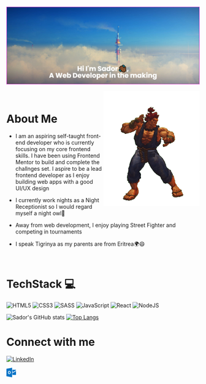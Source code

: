 ![Header](banner.png)

 <img align="right" alt="Akuma" width="250" height="300px" src="Akuma.gif" />

<br />

# About Me

- I am an aspiring self-taught front-end developer who is currently focusing on my core frontend skills. I have been using Frontend Mentor to build and complete the challnges set. I aspire to be a lead frontend developer as I enjoy building web apps with a good UI/UX design

- I currently work nights as a Night Receptionist so I would regard myself a night owl🦉

- Away from web development, I enjoy playing Street Fighter and competing in tournaments

- I speak Tigrinya as my parents are from Eritrea🌍😄

<br />

# **TechStack** 💻
![HTML5](https://img.shields.io/badge/html5-%23E34F26.svg?style=for-the-badge&logo=html5&logoColor=white)
![CSS3](https://img.shields.io/badge/css3-%231572B6.svg?style=for-the-badge&logo=css3&logoColor=white)
![SASS](https://img.shields.io/badge/SASS-hotpink.svg?style=for-the-badge&logo=SASS&logoColor=white)
![JavaScript](https://img.shields.io/badge/javascript-%23323330.svg?style=for-the-badge&logo=javascript&logoColor=%23F7DF1E)
![React](https://img.shields.io/badge/react-%2320232a.svg?style=for-the-badge&logo=react&logoColor=%2361DAFB)
![NodeJS](https://img.shields.io/badge/node.js-6DA55F?style=for-the-badge&logo=node.js&logoColor=white)


![Sador's GitHub stats](https://github-readme-stats.vercel.app/api?username=SadorDev&show_icons=true&theme=highcontrast)
[![Top Langs](https://github-readme-stats.vercel.app/api/top-langs/?username=SadorDev&layout=compact&theme=highcontrast)](https://github.com/anuraghazra/github-readme-stats)

# Connect with me       
[![LinkedIn](https://img.shields.io/badge/LinkedIn%20-%230A66C2.svg?&style=for-the-badge&logo=LinkedIn&logoColor=FFFFFF)](https://www.linkedin.com/in/sador-zerezghi/)

<a href="mailto:zerezghi@live.co.uk">
<img width="25px" src="images/outlook-icon.svg" >
<a/>

